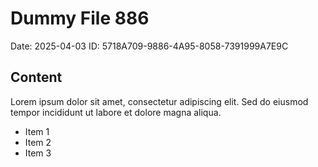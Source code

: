 # Dummy File 886

Date: 2025-04-03
ID: 5718A709-9886-4A95-8058-7391999A7E9C

## Content

Lorem ipsum dolor sit amet, consectetur adipiscing elit.
Sed do eiusmod tempor incididunt ut labore et dolore magna aliqua.

* Item 1
* Item 2
* Item 3
